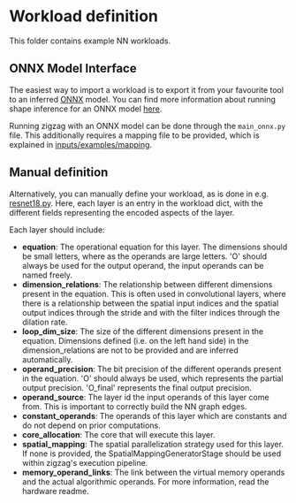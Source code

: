 # Workload definition

This folder contains example NN workloads. 

## ONNX Model Interface

The easiest way to import a workload is to export it from your favourite tool to an inferred [ONNX](https://onnx.ai/) model. You can find more information about running shape inference for an ONNX model [here](https://github.com/onnx/onnx/blob/main/docs/PythonAPIOverview.md#running-shape-inference-on-an-onnx-model). 

Running zigzag with an ONNX model can be done through the `main_onnx.py` file. This additionally requires a mapping file to be provided, which is explained in [inputs/examples/mapping](https://github.com/ZigZag-Project/zigzag/tree/master/inputs/examples/mapping).


## Manual definition

Alternatively, you can manually define your workload, as is done in e.g. [resnet18.py](https://github.com/ZigZag-Project/zigzag/blob/master/inputs/examples/workloads/resnet18.py). Here, each layer is an entry in the workload dict, with the different fields representing the encoded aspects of the layer.

Each layer should include:
- **equation**: The operational equation for this layer. The dimensions should be small letters, where as the operands are large letters. 'O' should always be used for the output operand, the input operands can be named freely.
- **dimension_relations**: The relationship between different dimensions present in the equation. This is often used in convolutional layers, where there is a relationship between the spatial input indices and the spatial output indices through the stride and with the filter indices through the dilation rate.
- **loop_dim_size**: The size of the different dimensions present in the equation. Dimensions defined (i.e. on the left hand side) in the dimension_relations are not to be provided and are inferred automatically.
- **operand_precision**: The bit precision of the different operands present in the equation. 'O' should always be used, which represents the partial output precision. 'O_final' represents the final output precision.
- **operand_source**: The layer id the input operands of this layer come from. This is important to correctly build the NN graph edges.
- **constant_operands**: The operands of this layer which are constants and do not depend on prior computations.
- **core_allocation**: The core that will execute this layer.
- **spatial_mapping**: The spatial parallelization strategy used for this layer. If none is provided, the SpatialMappingGeneratorStage should be used within zigzag's execution pipeline.
- **memory_operand_links**: The link between the virtual memory operands and the actual algorithmic operands. For more information, read the hardware readme.